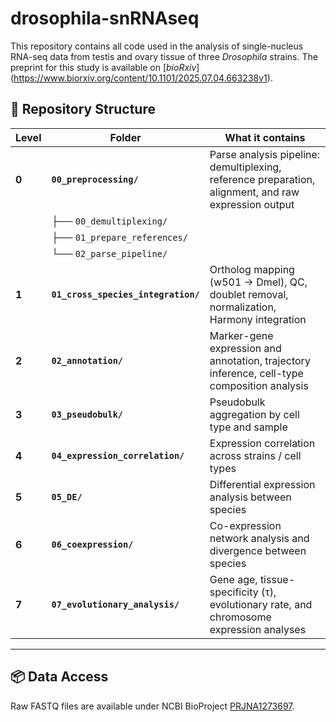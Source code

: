 # drosophila-snRNAseq

This repository contains all code used in the analysis of single-nucleus RNA-seq data from testis and ovary tissue of three *Drosophila* strains. The preprint for this study is available on [*bioRxiv*] (https://www.biorxiv.org/content/10.1101/2025.07.04.663238v1).

## 📁 Repository Structure

| Level | Folder | What it contains |
|-------|--------|------------------|
| **0** | **`00_preprocessing/`** | Parse analysis pipeline: demultiplexing, reference preparation, alignment, and raw expression output |
|       |   ├── `00_demultiplexing/` 
|       |   ├── `01_prepare_references/` 
|       |   └── `02_parse_pipeline/` 
| **1** | **`01_cross_species_integration/`** | Ortholog mapping (w501 → Dmel), QC, doublet removal, normalization, Harmony integration |
| **2** | **`02_annotation/`** | Marker-gene expression and annotation, trajectory inference, cell-type composition analysis |
| **3** | **`03_pseudobulk/`** | Pseudobulk aggregation by cell type and sample |
| **4** | **`04_expression_correlation/`** | Expression correlation across strains / cell types |
| **5** | **`05_DE/`** | Differential expression analysis between species |
| **6** | **`06_coexpression/`** | Co-expression network analysis and divergence between species |
| **7** | **`07_evolutionary_analysis/`** | Gene age, tissue-specificity (τ), evolutionary rate, and chromosome expression analyses |

---

## 📦 Data Access

Raw FASTQ files are available under NCBI BioProject [PRJNA1273697](https://www.ncbi.nlm.nih.gov/bioproject/PRJNA1273697).
